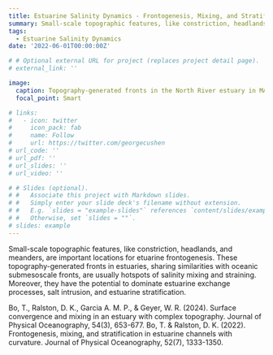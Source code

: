 ```yaml
---
title: Estuarine Salinity Dynamics - Frontogenesis, Mixing, and Stratification 
summary: Small-scale topographic features, like constriction, headlands, and meanders, are important locations for etuarine frontogenesis. These topography-generated fronts in estuaries, sharing similarities with oceanic submesoscale fronts, are usually hotspots of salinity mixing and straining. Moreover, they have the potential to dominate estuarine exchange processes, salt intrusion, and estuarine stratification.
tags:
  - Estuarine Salinity Dynamics
date: '2022-06-01T00:00:00Z'

# # Optional external URL for project (replaces project detail page).
# external_link: ''

image:
  caption: Topography-generated fronts in the North River estuary in MA, USA. Drone imagery courtesy of Adrian Garcia.
  focal_point: Smart

# links:
#   - icon: twitter
#     icon_pack: fab
#     name: Follow
#     url: https://twitter.com/georgecushen
# url_code: ''
# url_pdf: ''
# url_slides: ''
# url_video: ''

# # Slides (optional).
# #   Associate this project with Markdown slides.
# #   Simply enter your slide deck's filename without extension.
# #   E.g. `slides = "example-slides"` references `content/slides/example-slides.md`.
# #   Otherwise, set `slides = ""`.
# slides: example
---
```


Small-scale topographic features, like constriction, headlands, and meanders, are important locations for etuarine frontogenesis. These topography-generated fronts in estuaries, sharing similarities with oceanic submesoscale fronts, are usually hotspots of salinity mixing and straining. Moreover, they have the potential to dominate estuarine exchange processes, salt intrusion, and estuarine stratification.

Bo, T., Ralston, D. K., Garcia A. M. P., & Geyer, W. R. (2024). Surface convergence and mixing in an estuary with complex topography. Journal of Physical Oceanography, 54(3), 653-677.
Bo, T. & Ralston, D. K. (2022). Frontogenesis, mixing, and stratification in estuarine channels with curvature. Journal of Physical Oceanography, 52(7), 1333-1350.
